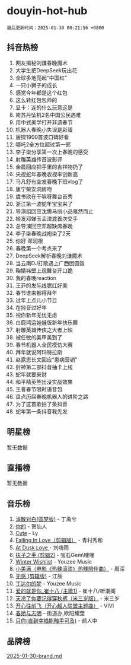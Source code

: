 # douyin-hot-hub

`最后更新时间：2025-01-30 00:21:56 +0800`

## 抖音热榜

1. 网友揭秘刘谦春晚魔术
1. 大学生把DeepSeek玩出花
1. 全球多地亮起“中国红”
1. 一只小狮子的成长
1. 感觉今年都是这个红包
1. 这么转红包包帅的
1. 显卡：连的什么玩意这是
1. 南苏丹坠机2名中国公民遇难
1. 用中式美学打开非遗春节
1. 机器人春晚小失误是彩蛋
1. 唐探1900首波口碑好看
1. 哪吒2全方位超过第一部
1. 李子柒分享第一次上春晚的感受
1. 射雕英雄传首波影评
1. 金晨回应把手里的吉祥物扔了
1. 央视蛇年春晚收视率创新高
1. 马凡舒有空发春晚下班vlog了
1. 康宁柴安洞房吻
1. 虞书欣在干嘛呀舞台首秀
1. 浙江第一波蛇年宝宝来了
1. 导演组回应沈腾马丽小品戛然而止
1. 姬发邓婵玉孟津渡首次交手
1. 总导演回应邓超缺席春晚
1. 李子柒春晚战袍染了2天
1. 你好 邓润根
1. 春晚第一个考点来了
1. DeepSeek解析春晚刘谦魔术
1. 当云南DJ打歌遇上广西团圆饭
1. 鞠婧祎壁上观舞台开口跪
1. 我的春晚reaction
1. 王菲的发际线腮红好美
1. 春节谁来都得拜年
1. 过年上点儿小节目
1. 在抖音过好年
1. 祝你新年无忧无虑
1. 白鹿鸿运娃娃版新年快乐舞
1. 射雕英雄传侠之大者上映
1. 被任敏的美甲美到了
1. 春节机器人全民模仿大赛
1. 拜年就说阿玛特拉斯
1. 赵露思长文回应“患病营销”
1. 封神第二部抖音抽卡上线
1. 蛇年就要来财
1. 和平精英熊出没实战效果
1. 王者春节限时语音包
1. 盘点历届春晚机器人的进阶之路
1. 为了这首歌拍了条抖音
1. 蛇年第一条抖音我先发

## 明星榜

暂无数据

## 直播榜

暂无数据

## 音乐榜

1. [消散对白(圆梦版)](https://sf5-hl-cdn-tos.douyinstatic.com/obj/tos-cn-ve-2774/og4jB5I5IizzoZVAAAzWgBMAsMDWoArfwBOiFs) - 丁禹兮
1. [你的](https://sf5-hl-cdn-tos.douyinstatic.com/obj/tos-cn-ve-2774/oYuIeKf42jB7sEV6B2upMdpYAgfrQWj0FeRegh) - 贺仙人
1. [Cute](https://sf5-hl-cdn-tos.douyinstatic.com/obj/tos-cn-ve-2774/o4IbIzHWKAAB4wsS5qMBRiiAlEBGTpQRNfFvuo) - Ly
1. [Falling In Love（剪辑版）](https://sf5-hl-cdn-tos.douyinstatic.com/obj/tos-cn-ve-2774/o8ajpA8zzgBPahbBIO8AcKGBLJezFCRd1wfP9f) - 青村秀和
1. [ At Dusk  Love ](https://sf5-hl-cdn-tos.douyinstatic.com/obj/tos-cn-ve-2774/o8CrpCf5CaYgI4ZrtQgMQAFEfuGqNnRSDQAPBc) - 刘嗨雨
1. [执子之手 (剪辑2)](https://sf5-hl-cdn-tos.douyinstatic.com/obj/tos-cn-ve-2774/oUoZLQjCc31XzqsBnBQUNgeKtYPBcgbFDwtfcu) - 宝石Gem\哩哩
1. [Winter Wishlist](https://sf5-hl-cdn-tos.douyinstatic.com/obj/tos-cn-ve-2774/oIIgUOeamCFCVAzxN6MFRLIBlLGpUqQxeeHrLE) - Youzee Music
1. [小美满（电影《热辣滚烫》热辣陪伴曲）](https://sf5-hl-cdn-tos.douyinstatic.com/obj/tos-cn-ve-2774/o0GAn2lSgfZIDUgtevCGDQYnFg4CwnrBaxbTZL) - 周深
1. [无感 (剪辑版)](https://sf5-hl-cdn-tos.douyinstatic.com/obj/tos-cn-ve-2774/o0eIsUzJBDlQaQFC5OFlgbMEZC1TFYBftOBn6p) - 江辰
1. [丁达尔的梦](https://sf5-hl-cdn-tos.douyinstatic.com/obj/tos-cn-ve-2774/oMU3WirUZBVQkAC9ccG5P2IQirziZM2RTInUY) - Youzee Music
1. [爱的就是你_崔十八 (主歌1)](https://sf5-hl-cdn-tos.douyinstatic.com/obj/tos-cn-ve-2774/oI5BO5DhFZ6UTcNCnZaOCBLtZ7WIMQGfgnXf5E) - 崔十八/听潮阁
1. [天冷了你要记得穿秋裤（米三岁版）](https://sf5-hl-cdn-tos.douyinstatic.com/obj/tos-cn-ve-2774/oQlIwVIDWiZ6BQilAorS7MA0AgCkQDvcZAdm1) - 米三岁
1. [开心往前飞（开心超人联盟主题曲）](https://sf5-hl-cdn-tos.douyinstatic.com/obj/tos-cn-ve-2774/9d8fb7c82cf1421fb93a9fe925275e0a) - VIVI
1. [春娇与志明](https://sf5-hl-cdn-tos.douyinstatic.com/obj/tos-cn-ve-2774/e530d8fceb7044b39707d7f9ff54add1) - 街道办,欧阳耀莹
1. [只你(直到幸福能触手可及)](https://sf5-hl-cdn-tos.douyinstatic.com/obj/tos-cn-ve-2774/o0lBkRDzFTeaVSUz3ZZSCBVtZ5DIMQGfgmEAuE) - 颜人中

## 品牌榜

[2025-01-30-brand.md](2025-01-30-brand.md)
